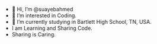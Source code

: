 - 👋 Hi, I’m @suayebahmed
- 👀 I’m interested in Coding.
- 🌱 I’m currently studying in Bartlett High School, TN, USA.
- I am Learning and Sharing Code.
- Sharing is Caring. 

